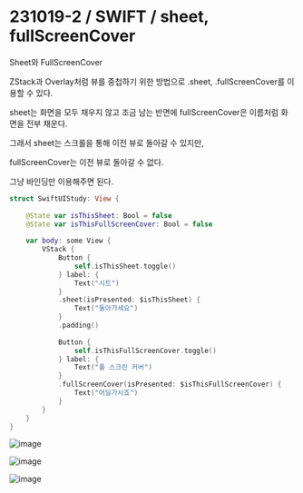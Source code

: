 # 231019-2 / SWIFT / sheet, fullScreenCover

Sheet와 FullScreenCover

ZStack과 Overlay처럼 뷰를 중첩하기 위한 방법으로 .sheet, .fullScreenCover를 이용할 수 있다.

sheet는 화면을 모두 채우지 않고 조금 남는 반면에 fullScreenCover은 이름처럼 화면을 전부 채운다.

그래서 sheet는 스크롤을 통해 이전 뷰로 돌아갈 수 있지만, 

fullScreenCover는 이전 뷰로 돌아갈 수 없다.

그냥 바인딩만 이용해주면 된다.

```swift
struct SwiftUIStudy: View {
    
    @State var isThisSheet: Bool = false
    @State var isThisFullScreenCover: Bool = false
    
    var body: some View {
        VStack {
            Button {
                self.isThisSheet.toggle()
            } label: {
                Text("시트")
            }
            .sheet(isPresented: $isThisSheet) {
                Text("돌아가세요")
            }
            .padding()
            
            Button {
                self.isThisFullScreenCover.toggle()
            } label: {
                Text("풀 스크린 커버")
            }
            .fullScreenCover(isPresented: $isThisFullScreenCover) {
                Text("어딜가시죠")
            }
        }
    }
}
```

![image](https://cdn.discordapp.com/attachments/1147333440077832295/1164460338700361728/2023-10-19_4.09.12.png?ex=65434b33&is=6530d633&hm=b8b56a99730ec2615e975adb01952ed798a16599a95d5926e5376533103e4dab&)

![image](https://cdn.discordapp.com/attachments/1147333440077832295/1164460338406756392/2023-10-19_4.09.19.png?ex=65434b33&is=6530d633&hm=a66f82ba30a355d932869060ad25f175f387338e71f714cde7e9b92712a4e4b6&)

![image](https://cdn.discordapp.com/attachments/1147333440077832295/1164460338134142986/2023-10-19_4.09.27.png?ex=65434b33&is=6530d633&hm=8e153036875f87433474b432a4b02fb6e0806fc55144e90b88b6f8767fc5a259&)